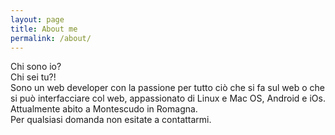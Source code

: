```yaml
---
layout: page
title: About me
permalink: /about/
---
```


Chi sono io?  
Chi sei tu?!  
Sono un web developer con la passione per tutto ciò che si fa sul web o che si può interfacciare col web, appassionato di Linux e Mac OS, Android e iOs.  
Attualmente abito a Montescudo in Romagna.  
Per qualsiasi domanda non esitate a contattarmi.
